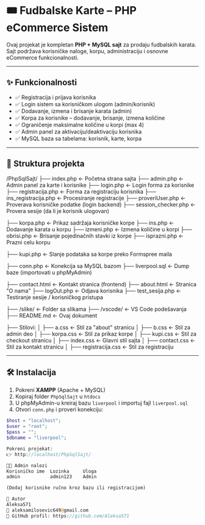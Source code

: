 # 🎟️ Fudbalske Karte – PHP eCommerce Sistem

Ovaj projekat je kompletan **PHP + MySQL sajt** za prodaju fudbalskih karata. Sajt podržava korisničke naloge, korpu, administraciju i osnovne eCommerce funkcionalnosti.

---

## ✨ Funkcionalnosti

- ✅ Registracija i prijava korisnika
- ✅ Login sistem sa korisničkom ulogom (admin/korisnik)
- ✅ Dodavanje, izmena i brisanje karata (admin)
- ✅ Korpa za korisnike – dodavanje, brisanje, izmena količine
- ✅ Ograničenje maksimalne količine u korpi (max 4)
- ✅ Admin panel za aktivaciju/deaktivaciju korisnika
- ✅ MySQL baza sa tabelama: korisnik, karte, korpa

---

## 📂 Struktura projekta

/PhpSqlSajt/
├── index.php ← Početna strana sajta
├── admin.php ← Admin panel za karte i korisnike
├── login.php ← Login forma za korisnike
├── registracija.php ← Forma za registraciju korisnika
├── ins_registracija.php ← Procesiranje registracije
├── proveriUser.php ← Proverava korisničke podatke (login backend)
├── session_checker.php ← Provera sesije (da li je korisnik ulogovan)

├── korpa.php ← Prikaz sadržaja korisničke korpe
├── ins.php ← Dodavanje karata u korpu
├── izmeni.php ← Izmena količine u korpi
├── obrisi.php ← Brisanje pojedinačnih stavki iz korpe
├── isprazni.php ← Prazni celu korpu

├── kupi.php ← Slanje podataka sa korpe preko Formspree maila

├── conn.php ← Konekcija sa MySQL bazom
├── liverpool.sql ← Dump baze (importovati u phpMyAdmin)

├── contact.html ← Kontakt stranica (frontend)
├── about.html ← Stranica "O nama"
├── logOut.php ← Odjava korisnika
├── test_sesija.php ← Testiranje sesije / korisničkog pristupa

├── /slike/ ← Folder sa slikama
├── /vscode/ ← VS Code podešavanja
├── README.md ← Ovaj dokument

├── Stilovi:
│ ├── a.css ← Stil za "about" stranicu
│ ├── b.css ← Stil za admin deo
│ ├── korpa.css ← Stil za prikaz korpe
│ ├── kupi.css ← Stil za checkout stranicu
│ ├── index.css ← Glavni stil sajta
│ ├── contact.css ← Stil za kontakt stranicu
│ ├── registracija.css ← Stil za registraciju

---

## 🛠️ Instalacija

1. Pokreni **XAMPP** (Apache + MySQL)
2. Kopiraj folder `PhpSqlSajt` u `htdocs`
3. U phpMyAdmin-u kreiraj bazu `liverpool` i importuj fajl `liverpool.sql`
4. Otvori `conn.php` i proveri konekciju:

```php
$host = "localhost";
$user = "root";
$pass = "";
$dbname = "liverpool";

Pokreni projekat:
👉 http://localhost/PhpSqlSajt/

👨‍💻 Admin nalozi
Korisničko ime	Lozinka	    Uloga
admin	        admin123	Admin

(Dodaj korisnike ručno kroz bazu ili registracijom)

📝 Autor
Aleksa571
📧 aleksamilosevic649@gmail.com
🔗 GitHub profil: https://github.com/Aleksa571
